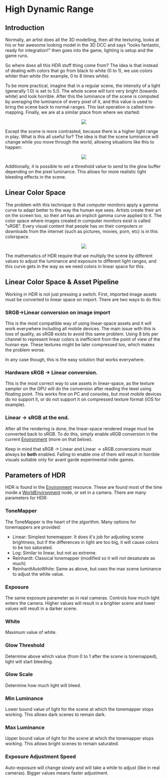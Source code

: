 # High Dynamic Range

## Introduction

Normally, an artist does all the 3D modelling, then all the texturing, looks at his or her awesome looking model in the 3D DCC and says "looks fantastic, ready for integration!" then goes into the game, lighting is setup and the game runs.

So where does all this HDR stuff thing come from? The idea is that instead of dealing with colors that go from black to white (0 to 1), we use colors whiter than white (for example, 0 to 8 times white).

To be more practical, imagine that in a regular scene, the intensity of a light (generally 1.0) is set to 5.0. The whole scene will turn very bright (towards white) and look horrible.
After this the luminance of the scene is computed by averaging the luminance of every pixel of it, and this value is used to bring the scene back to normal ranges. This last operation is called tone-mapping. Finally, we are at a similar place from where we started:

<p align="center"><img src="images/hdr_tonemap.png"></p>

Except the scene is more contrasted, because there is a higher light range in play. What is this all useful for? The idea is that the scene luminance will change while you move through the world, allowing situations like this to happen:

<p align="center"><img src="images/hdr_cave.png"></p>

Additionally, it is possible to set a threshold value to send to the glow buffer depending on the pixel luminance. This allows for more realistic light bleeding effects in the scene.

## Linear Color Space

The problem with this technique is that computer monitors apply a gamma curve to adapt better to the way the human eye sees. Artists create their art on the screen too, so their art has an implicit gamma curve applied to it. 
The color space where images created in computer monitors exist is called "sRGB". Every visual content that people has on their computers or downloads from the internet (such as pictures, movies, porn, etc) is in this colorspace.

<p align="center"><img src="images/hdr_srgb.png"></p>

The mathematics of HDR require that we multiply the scene by different values to adjust the luminance and exposure to different light ranges, and this curve gets in the way as we need colors in linear space for this.

## Linear Color Space & Asset Pipeline

Working in HDR is not just pressing a switch. First, imported image assets must be converted to linear space on import. There are two ways to do this:

### SRGB->Linear conversion on image import

This is the most compatible way of using linear-space assets and it will work everywhere including all mobile devices. The main issue with this is loss of quality, as sRGB exists to avoid this same problem. Using 8 bits per channel to represent linear colors is inefficient from the point of view of the human eye. These textures might be later compressed too, which makes the problem worse. 

In any case though, this is the easy solution that works everywhere.

### Hardware sRGB -> Linear conversion.

This is the most correct way to use assets in linear-space, as the texture sampler on the GPU will do the conversion after reading the texel using floating point. This works fine on PC and consoles, but most mobile devices do no support it, or do not support it on compressed texture format (iOS for example).


### Linear -> sRGB at the end.

After all the rendering is done, the linear-space rendered image must be converted back to sRGB. To do this, simply enable sRGB conversion in the current [Environment](class_environment) (more on that below). 

Keep in mind that sRGB -> Linear and Linear -> sRGB conversions must always be **both** enabled. Failing to enable one of them will result in horrible visuals suitable only for avant garde experimental indie games.

## Parameters of HDR

HDR is found in the [Environment](class_environment) resource. These are found most of the time inside a [WorldEnvironment](class_worldenvironment) node, or set in a camera. There are many parameters for HDR:

### ToneMapper

The ToneMapper is the heart of the algorithm. Many options for tonemappers are provided:

* Linear: Simplest tonemapper. It does it's job for adjusting scene brightness, but if the differences in light are too big, it will cause colors to be too saturated.
* Log: Similar to linear, but not as extreme.
* Reinhardt: Classical tonemapper (modified so it will not desaturate as much)
* ReinhardtAutoWhite: Same as above, but uses the max scene luminance to adjust the white value.

### Exposure

The same exposure parameter as in real cameras. Controls how much light enters the camera. Higher values will result in a brighter scene and lower values will result in a darker scene.

### White

Maximum value of white.

### Glow Threshold

Determine above which value (from 0 to 1 after the scene is tonemapped), light will start bleeding.

### Glow Scale

Determine how much light will bleed.

### Min Luminance

Lower bound value of light for the scene at which the tonemapper stops working. This allows dark scenes to remain dark.

### Max Luminance

Upper bound value of light for the scene at which the tonemapper stops working. This allows bright scenes to remain saturated.

### Exposure Adjustment Speed

Auto-exposure will change slowly and will take a while to adjust (like in real cameras). Bigger values means faster adjustment.

